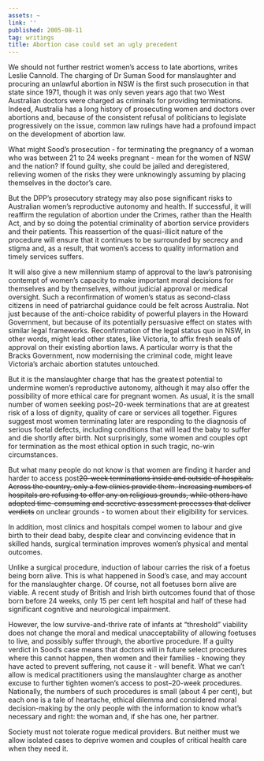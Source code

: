 ```yaml
---
assets: ~
link: ''
published: 2005-08-11
tag: writings
title: Abortion case could set an ugly precedent
---
```

We should not further restrict women’s access to late abortions, writes
Leslie Cannold. The charging of Dr Suman Sood for manslaughter and
procuring an unlawful abortion in NSW is the first such prosecution in
that state since 1971, though it was only seven years ago that two West
Australian doctors were charged as criminals for providing terminations.
Indeed, Australia has a long history of prosecuting women and doctors
over abortions and, because of the consistent refusal of politicians to
legislate progressively on the issue, common law rulings have had a
profound impact on the development of abortion law.

What might Sood’s prosecution - for terminating the pregnancy of a woman
who was between 21 to 24 weeks pregnant - mean for the women of NSW and
the nation? If found guilty, she could be jailed and deregistered,
relieving women of the risks they were unknowingly assuming by placing
themselves in the doctor’s care.

But the DPP’s prosecutory strategy may also pose significant risks to
Australian women’s reproductive autonomy and health. If successful, it
will reaffirm the regulation of abortion under the Crimes, rather than
the Health Act, and by so doing the potential criminality of abortion
service providers and their patients. This reassertion of the
quasi-illicit nature of the procedure will ensure that it continues to
be surrounded by secrecy and stigma and, as a result, that women’s
access to quality information and timely services suffers.

It will also give a new millennium stamp of approval to the law’s
patronising contempt of women’s capacity to make important moral
decisions for themselves and by themselves, without judicial approval or
medical oversight. Such a reconfirmation of women’s status as
second-class citizens in need of patriarchal guidance could be felt
across Australia. Not just because of the anti-choice rabidity of
powerful players in the Howard Government, but because of its
potentially persuasive effect on states with similar legal frameworks.
Reconfirmation of the legal status quo in NSW, in other words, might
lead other states, like Victoria, to affix fresh seals of approval on
their existing abortion laws. A particular worry is that the Bracks
Government, now modernising the criminal code, might leave Victoria’s
archaic abortion statutes untouched.

But it is the manslaughter charge that has the greatest potential to
undermine women’s reproductive autonomy, although it may also offer the
possibility of more ethical care for pregnant women. As usual, it is the
small number of women seeking post–20-week terminations that are at
greatest risk of a loss of dignity, quality of care or services all
together. Figures suggest most women terminating later are responding to
the diagnosis of serious foetal defects, including conditions that will
lead the baby to suffer and die shortly after birth. Not surprisingly,
some women and couples opt for termination as the most ethical option in
such tragic, no-win circumstances.

But what many people do not know is that women are finding it harder and
harder to access post~~20-week terminations inside and outside of
hospitals. Across the country, only a few clinics provide them.
Increasing numbers of hospitals are refusing to offer any on religious
grounds, while others have adopted time-consuming and secretive
assessment processes that deliver verdicts~~ on unclear grounds - to
women about their eligibility for services.

In addition, most clinics and hospitals compel women to labour and give
birth to their dead baby, despite clear and convincing evidence that in
skilled hands, surgical termination improves women’s physical and mental
outcomes.

Unlike a surgical procedure, induction of labour carries the risk of a
foetus being born alive. This is what happened in Sood’s case, and may
account for the manslaughter charge. Of course, not all foetuses born
alive are viable. A recent study of British and Irish birth outcomes
found that of those born before 24 weeks, only 15 per cent left hospital
and half of these had significant cognitive and neurological impairment.

However, the low survive-and-thrive rate of infants at “threshold”
viability does not change the moral and medical unacceptability of
allowing foetuses to live, and possibly suffer through, the abortive
procedure. If a guilty verdict in Sood’s case means that doctors will in
future select procedures where this cannot happen, then women and their
families - knowing they have acted to prevent suffering, not cause it -
will benefit. What we can’t allow is medical practitioners using the
manslaughter charge as another excuse to further tighten women’s access
to post–20-week procedures. Nationally, the numbers of such procedures
is small (about 4 per cent), but each one is a tale of heartache,
ethical dilemma and considered moral decision-making by the only people
with the information to know what’s necessary and right: the woman and,
if she has one, her partner.

Society must not tolerate rogue medical providers. But neither must we
allow isolated cases to deprive women and couples of critical health
care when they need it.